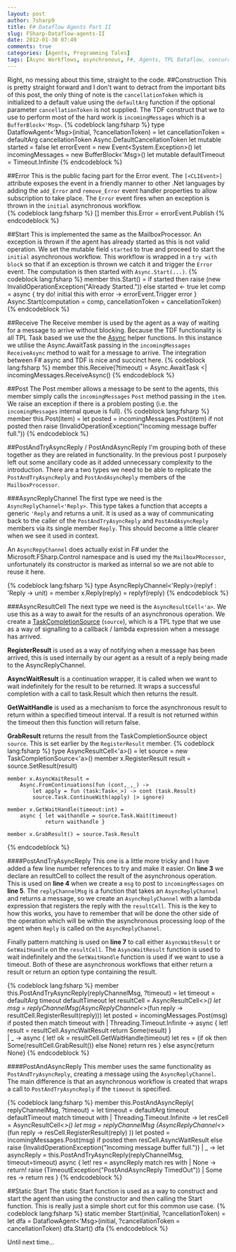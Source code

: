 ```yaml
---
layout: post
author: 7sharp9
title: F# Dataflow Agents Part II
slug: FSharp-Dataflow-agents-II
date: 2012-01-30 07:49
comments: true
categories: [Agents, Programming Tales]
tags: [Async Workflows, asynchronous, F#, Agents, TPL Dataflow, concurrency]
---
```

Right, no messing about this time, straight to the code. 
##Construction
This is pretty straight forward and I don't want to detract from the important bits of this post, the only thing 
of note is the `cancellationToken` which is initialized to a default value using the `defaultArg` function if the 
optional parameter  `cancellationToken` is not supplied. The TDF construct that we to use to perform most of the hard 
work is `incomingMessages` which is a `BufferBlock<'Msg>`.
{% codeblock lang:fsharp %}
type DataflowAgent<'Msg>(initial, ?cancellationToken) =
    let cancellationToken = 
        defaultArg cancellationToken Async.DefaultCancellationToken
    let mutable started = false
    let errorEvent = new Event<System.Exception>()
    let incomingMessages = new BufferBlock<'Msg>()
    let mutable defaultTimeout = Timeout.Infinite
{% endcodeblock %}

##Error
This is the public facing part for the Error event.  The `[<CLIEvent>]` attribute exposes the event in a friendly manner to other .Net languages by adding the `add_Error` and `remove_Error` event handler properties to allow subscription to take place.  The `Error` event fires when an exception is thrown in the `initial` asynchronous workflow.  
{% codeblock lang:fsharp %}
[<CLIEvent>]
member this.Error = errorEvent.Publish
{% endcodeblock %}

##Start
This is implemented the same as the MailboxProcessor.  An exception is thrown if the agent has already started as this is not valid operation.  We set the mutable field `started` to true and proceed to start the `initial` asynchronous workflow.  This workflow is wrapped in a `try with block` so that if an exception is thrown we catch it and trigger the `Error` event.  The computation is then started with `Async.Start(...)`.
{% codeblock lang:fsharp %}
member this.Start() =
    if started 
        then raise (new InvalidOperationException("Already Started."))
    else
        started <- true
        let comp = async { try do! initial this 
                           with error -> errorEvent.Trigger error }
        Async.Start(computation = comp, cancellationToken = cancellationToken)
{% endcodeblock %}

##Receive
The Receive member is used by the agent as a way of waiting for a message to arrive without blocking.  Because the TDF functionality is all TPL Task based we use the the [Async](http://msdn.microsoft.com/en-us/library/ee370232.aspx) helper functions.  In this instance we utilise the Async.AwaitTask passing in the `incomingMessages` `ReceiveAsync` method to wait for 
a message to arrive.  The integration between F# async and TDF is nice and succinct here.
{% codeblock lang:fsharp %}
member this.Receive(?timeout) = 
    Async.AwaitTask <| incomingMessages.ReceiveAsync()
{% endcodeblock %}

##Post
The Post member allows a message to be sent to the agents, this member simply calls the `incomingMessages` `Post` method passing in the `item`.  We raise an exception if there is a problem posting (i.e. the `incomingMessages` internal queue is full). 
{% codeblock lang:fsharp %}
member this.Post(item) = 
    let posted = incomingMessages.Post(item)
    if not posted then
        raise (InvalidOperationException("Incoming message buffer full."))
{% endcodeblock %}

##PostAndTryAsyncReply / PostAndAsyncReply
I'm grouping both of these together as they are related in functionality.  In the previous post I purposely left 
out some ancillary code as it added unnecessary complexity to the introduction.  There are a two types we need to be able to replicate the `PostAndTryAsyncReply` and `PostAndAsyncReply` members of the `MailboxProcessor`.

###AsyncReplyChannel
The first type we need is the `AsyncReplyChannel<'Reply>`.  This type takes a function that accepts a generic `'Reply` and returns a unit.  It is used as a way of communicating back to the caller of the `PostAndTryAsyncReply` and `PostAndAsyncReply` members via its single member `Reply`.  This should become a little clearer when we see it used in context.  

An `AsyncRepyChannel` does actually exist in F# under the Microsoft.FSharp.Control namespace and is used my the `MailboxPRocessor`, unfortunately its constructor is marked as internal so we are not able to reuse it here.

{% codeblock lang:fsharp %}
type AsyncReplyChannel<'Reply>(replyf : 'Reply -> unit) =
    member x.Reply(reply) = replyf(reply)
{% endcodeblock %}

###AsyncResultCell
The next type we need is the `AsyncResultCell<'a>`.  We use this as a way to await for the results of an asynchronous operation.  We create a [TaskCompletionSource](http://msdn.microsoft.com/en-us/library/dd449174.aspx) (`source`), which is a TPL type that we use as a way of signalling to a callback / lambda expression when a message has arrived.  

**RegisterResult** is used as a way of notifying when a message has been arrived, this is used internally by our agent as a result of a reply being made to the AsyncReplyChannel.

**AsyncWaitResult** is a continuation wrapper, it is called when we want to wait indefinitely for the result to be returned.  It wraps a successful completion with a call to task.Result which then returns the result.

**GetWaitHandle** is used as a mechanism to force the asynchronous result to return within a specified timeout interval.  If a result is not returned within the timeout then this function will return false.

**GrabResult** returns the result from the TaskCompletionSource object `source`.  This is set earlier by the `RegisterResult` member.
{% codeblock lang:fsharp %}
type AsyncResultCell<'a>() =
    let source = new TaskCompletionSource<'a>()
    member x.RegisterResult result = source.SetResult(result)

    member x.AsyncWaitResult =
        Async.FromContinuations(fun (cont,_,_) -> 
            let apply = fun (task:Task<_>) -> cont (task.Result)
            source.Task.ContinueWith(apply) |> ignore)

    member x.GetWaitHandle(timeout:int) =
        async { let waithandle = source.Task.Wait(timeout)
                return waithandle }
                
    member x.GrabResult() = source.Task.Result
{% endcodeblock %}

####PostAndTryAsyncReply
This one is a little more tricky and I have added a few line number references to try and make it easier.  On **line 3** we 
declare an resultCell to collect the result of the asynchronous operation.  This is used on **line 4** when we create a `msg` 
to post to `incomingMessages` on **line 5**.  The `replyChannelMsg` is a function that takes an `AsyncReplyChannel` and returns 
a message, so we create an `AsyncReplyChannel` with a lambda expression that registers the reply with the `resultCell`.  This 
is the key to how this works, you have to remember that will be done the other side of the operation which will be within the 
asynchronous processing loop of the agent when `Reply` is called on the `AsyncReplyChannel`.  

Finally pattern matching is used on **line 7** to call either `AsyncWaitResult` or `GetWaitHandle` on the `resultCell`.  The `AsyncWaitResult` function is used to wait indefinitely and the `GetWaitHandle` function is used if we want to use a timeout.  Both of these are asynchronous workflows that either return a result or return an option type containing the result.  

{% codeblock lang:fsharp %}
member this.PostAndTryAsyncReply(replyChannelMsg, ?timeout) = 
    let timeout = defaultArg timeout defaultTimeout
    let resultCell = AsyncResultCell<_>()
    let msg = replyChannelMsg(AsyncReplyChannel<_>(fun reply -> resultCell.RegisterResult(reply)))
    let posted = incomingMessages.Post(msg)
    if posted then
        match timeout with
        |   Threading.Timeout.Infinite -> 
                async { let! result = resultCell.AsyncWaitResult
                        return Some(result) }  
        |   _ ->
                async { let! ok =  resultCell.GetWaitHandle(timeout)
                        let res = (if ok then Some(resultCell.GrabResult()) else None)
                        return res }
    else async{return None}
{% endcodeblock %}

####PostAndAsyncReply
This member uses the same functionality as `PostAndTryAsyncReply`, creating a message using the `AsyncReplyChannel`.  The main 
difference is that an asynchronous workflow is created that wraps a call to `PostAndTryAsyncReply` if the `timeout` is specified.

{% codeblock lang:fsharp %}
member this.PostAndAsyncReply( replyChannelMsg, ?timeout) =
    let timeout = defaultArg timeout defaultTimeout
    match timeout with
    |   Threading.Timeout.Infinite -> 
        let resCell = AsyncResultCell<_>()
        let msg = replyChannelMsg (AsyncReplyChannel<_>(fun reply -> resCell.RegisterResult(reply) ))
        let posted = incomingMessages.Post(msg)
        if posted then
            resCell.AsyncWaitResult
        else
            raise (InvalidOperationException("Incoming message buffer full."))
    |   _ ->
        let asyncReply = this.PostAndTryAsyncReply(replyChannelMsg, timeout=timeout) 
        async { let! res = asyncReply
                match res with 
                | None ->  return! raise (TimeoutException("PostAndAsyncReply TimedOut"))
                | Some res -> return res }
{% endcodeblock %}

##Static Start
The static Start function is used as a way to construct and start the agent than using the constructor and then calling the Start function.  This is really just a simple short cut for this common use case.
{% codeblock lang:fsharp %}
static member Start(initial, ?cancellationToken) =
    let dfa = DataflowAgent<'Msg>(initial, ?cancellationToken = cancellationToken)
    dfa.Start()
    dfa
{% endcodeblock %}

Until next time...
